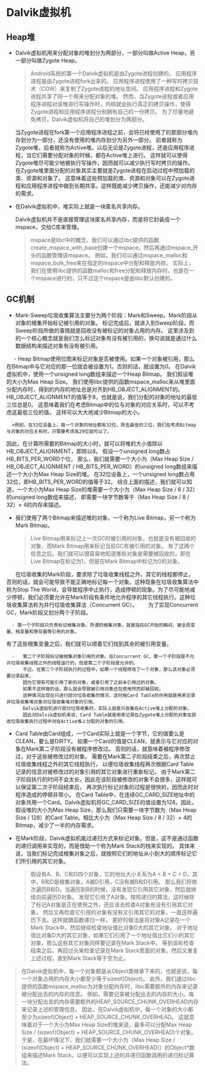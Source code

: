 # Dalvik虚拟机

## Heap堆

-   Dalvik虚拟机用来分配对象的堆划分为两部分，一部分叫做Active Heap，另一部分叫做Zygote Heap。

    > Android系统的第一个Dalvik虚拟机是由Zygote进程创建的。
    >   应用程序进程是由Zygote进程fork出来的。
    >   应用程序进程使用了一种写时拷贝技术（COW）来复制了Zygote进程的地址空间。
    >   应用程序进程和Zygote进程共享了同一个用来分配对象的堆。
    >   然而，当Zygote进程或者应用程序进程对该堆进行写操作时，内核就会执行真正的拷贝操作，使得Zygote进程和应用程序进程分别拥有自己的一份拷贝。
    >   为了尽量地避免拷贝，Dalvik虚拟机将自己的堆划分为两部分。

     当Zygote进程在fork第一个应用程序进程之前，会将已经使用了的那部分堆内存划分为一部分，还没有使用的堆内存划分为另外一部分。
     前者就称为Zygote堆，后者就称为Active堆。以后无论是Zygote进程，还是应用程序进程，当它们需要分配对象的时候，都在Active堆上进行。
     这样就可以使得Zygote堆尽可能少地被执行写操作，因而就可以减少执行写时拷贝的操作。
     在Zygote堆里面分配的对象其实主要就是Zygote进程在启动过程中预加载的类、资源和对象了。
     这意味着这些预加载的类、资源和对象可以在Zygote进程和应用程序进程中做到长期共享。这样既能减少拷贝操作，还能减少对内存的需求。


-   在Dalvik虚拟机中，堆实际上就是一块匿名共享内存。

      Dalvik虚拟机并不是直接管理这块匿名共享内存，而是将它封装成一个mspace，交给C库来管理。

    > mspace是libc中的概念，我们可以通过libc提供的函数create_mspace_with_base创建一个mspace，然后再通过mspace_开头的函数管理该mspace。
    > 例如，我们可以通过mspace_malloc和mspace_bulk_free来在指定的mspace中分配和释放内存。
    > 实际上，我们在使用libc提供的函数malloc和free分配和释放内存时，也是在一个mspace进行的，只不过这个mspace是由libc默认创建的。

## GC机制

-   Mark-Sweep垃圾收集算法主要分为两个阶段：Mark和Sweep。Mark阶段从对象的根集开始标记被引用的对象。
    标记完成后，就进入到Sweep阶段，而Sweep阶段所做的事情就是回收没有被标记的对象占用的内存。
    这里涉及到的一个核心概念就是我们怎么标记对象有没有被引用的，换句说就是通过什么数据结构来描述对象有没有被引用。

     - Heap Bitmap使用位图来标记对象是否被使用。如果一个对象被引用，那么在Bitmap中与它对应的那一位就会被设置为1。否则的话，就设置为0。
       在Dalvik虚拟机中，使用一个unsigned long数组来描述一个Heap Bitmap。
       我们假设堆的大小为Max Heap Size。
       我们使用libc提供的函数mspace_malloc来从堆里面分配内存时，得到的内存的地址总是对齐到HB_OBJECT_ALIGNMENT的。
       HB_OBJECT_ALIGNMENT的值等于8，也就是说，我们分配的对象的地址的最低三位总是0。
      这意味着我们在考虑Bitmap中的位与对象的对应关系时，可以不考虑这最低三位的值。
      这样可以大大地减少Bitmap的大小。

      >例如，在32位设备上，每一个对象的地址都有32位，除去最低的三位，我们在考虑Bitmap与对象的对应关系时，只需要考虑高29位就可以了。

因此，在计算所需要的Bitmap的大小时，就可以将堆的大小值除以HB_OBJECT_ALIGNMENT，即除以8。
 假设一个unsigned long数占HB_BITS_PER_WORD个位，
那么，我们就需要一个大小为（Max Heap Size /  HB_OBJECT_ALIGNMENT / HB_BITS_PER_WORD）的unsigned long数组来描述一个大小为Max Heap Size的堆。
在32位设备上，一个unsigned long数占用32位，即HB_BITS_PER_WORD的值等于32。
综合上面的描述，我们就可以知道，一个大小为Max Heap Size的堆需要一个大小为（Max Heap Size / 8 / 32）的unsigned long数组来描述，
即需要一块字节数等于（Max Heap Size / 8 / 32）× 4的内存来描述。

-   我们使用了两个Bitmap来描述堆的对象，一个称为Live Bitmap，另一个称为Mark Bitmap。
      > Live Bitmap用来标记上一次GC时被引用的对象，也就是没有被回收的对象，而Mark Bitmap用来标记当前GC有被引用的对象。
    有了这两个信息之后，我们就可以很容易地知道哪些对象是需要被回收的，即在Live Bitmap在标记为1，但是在Mark Bitmap中标记为0的对象。

      在垃圾收集的Mark阶段，要求除了垃圾收集线程之外，其它的线程都停止，否则的话，就会可能导致不能正确地标记每一个对象。这种现象在垃圾收集算法中称为Stop The World，会导致程序中止执行，造成停顿的现象。为了尽可能地减少停顿，我们必须要允许在Mark阶段有条件地允许程序的其它线程执行。这种垃圾收集算法称为并行垃圾收集算法（Concurrent GC）。
      为了实现Concurrent GC，Mark阶段又划分两个子阶段。

      - 第一个子阶段只负责标记根集对象。所谓的根集对象，就是指在GC开始的瞬间，被全局变量、栈变量和寄存器等引用的对象。
有了这些根集变量之后，我们就可以顺着它们找到其余的被引用变量。

      -   第二个子阶段标记被根集对象引用的对象。在Concurrent GC，第一个子阶段是不允许垃圾收集线程之外的线程运行的，但是第二个子阶段是允许的。
          不过，在第二个子阶段执行的过程中，如果一个线程修改了一个对象，那么该对象必须要记录起来，
          因为它很有可能引用了新的对象，或者引用了之前未引用过的对象。
          如果不这样做的话，那么就会导致被引用对象还在使用然而却被回收。
          这种情况出现在只进行部分垃圾收集的情况，这时候Card Table的作用就是用来记录非垃圾收集堆对象对垃圾收集堆对象的引用。
          Dalvik虚拟机进行部分垃圾收集时，实际上就是只收集在Active堆上分配的对象。
          因此对Dalvik虚拟机来说，Card Table就是用来记录在Zygote堆上分配的对象在部收垃圾收集执行过程中对在Active堆上分配的对象的引用。

-   Card Table由Card组成，一个Card实际上就是一个字节，它的值要么是CLEAN，要么是DIRTY。
    如果一个Card的值是CLEAN，就表示与它对应的对象在Mark第二子阶段没有被程序修改过。
    否则的话，就意味着被程序修改过，对于这些被修改过的对象。
    需要在Mark第二子阶段结束之后，再次禁止垃圾收集线程之外的其它线程执行，
    以便垃圾收集线程再次根据Card Table记录的信息对被修改过的对象引用的其它对象进行重新标记。
    由于Mark第二子阶段执行的时间不会太长，因此在该阶段被修改的对象不会很多，这样就可以保证第二次子阶段结束后，
    再次执行标记对象的过程是很快的，因而此时对程序造成的停顿非常小。
    在Card Table中，在连续GC_CARD_SIZE地址中的对象共用一个Card。Dalvik虚拟机将GC_CARD_SIZE的值设置为128。因此，假设堆的大小为Max Heap Size，那么我们只需要一块字节数为（Max Heap Size / 128）的Card Table。相比大小为（Max Heap Size / 8 / 32）× 4的Bitmap，减少了一半的内存需求。

-   在Mark阶段，Dalvik虚拟机能过递归方式来标记对象。但是，这不是通过函数的递归调用来实现的，而是借助一个称为Mark Stack的栈来实现的。
    具体来说，当我们标记完成根集对象之后，就按照它们的地址从小到大的顺序标记它们所引用的其它对象。

    > 假设有A、B、C和D四个对象，它的地址大小关系为A &lt; B &lt; C &lt; D，其中，B和D是根集对象，A被D引用，C没有被B和D引用。
    > 那么我们将依次遍历B和D。当遍历到B的时候，没有发现它引用其它对象，然后就继续向前遍历D对象。
    > 发现它引用了A对象。按照递归的算法，这时候除了标记A对象是正在使用之外，还应该去检查A对象有没有引用其它对象，
    > 然后又再检查它引用的对象有没有又引用其它的对象，一直这样遍历下去。这样就跟函数递归一样。
    > 更好的做法是将对象A记录在一个Mark Stack中，然后继续检查地址值比对象D大的其它对象。
    > 对于地址值比对象D大的其它对象，如果它们引用了一个地址值比它们小的其它对象，那么这些其它对象同样要记录在Mark Stack中。
    > 等到该轮检查结束之后，再回过头来检查记录在Mark Stack里面的对象。然后又重复上述过程，直到Mark Stack等于空为止。

> 在Dalvik虚拟机中，每一个对象都是从Object类继承下来的，也就是说，每一个对象占用的内存大小都至少等于sizeof(Object)。
> 此外，我们通过libc提供的函数mspace_malloc为对象分配内存时，libc需要额外的内存来记录被分配出去的内存的信息。
> 例如，需要记录被分配出去的内存的大小。每一块分配出去的内存需要额外的HEAP_SOURCE_CHUNK_OVERHEAD内存来记录上述的管理信息。
> 因此，在Dalvik虚拟机中，每一个对象的大小都至少为sizeof(Object) + HEAP_SOURCE_CHUNK_OVERHEAD。
> 这就意味着对于一个大小为Max Heap Size的堆来说，最多可以分配Max Heap Size / (sizeof(Object) + HEAP_SOURCE_CHUNK_OVERHEAD)个对象。
> 于是，在最坏情况下，我们就需要一个大小为（Max Heap Size / (sizeof(Object) + HEAP_SOURCE_CHUNK_OVERHEAD)）的Object\*数组来描述Mark Stack，以便可以实现上述的非递归函数调用的递归标记算法。
